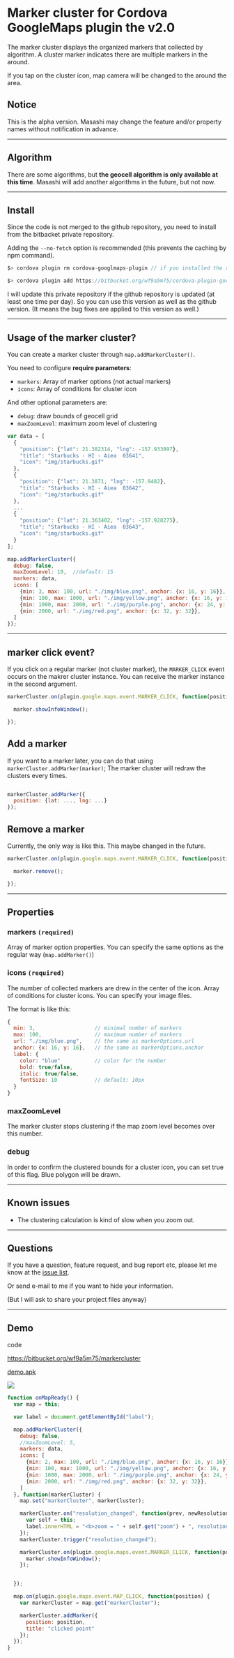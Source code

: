 # Marker cluster for Cordova GoogleMaps plugin the v2.0

The marker cluster displays the organized markers that collected by algorithm.
A cluster marker indicates there are multiple markers in the around.

If you tap on the cluster icon, map camera will be changed to the around the area.

## Notice

This is the alpha version. Masashi may change the feature and/or property names without notification in advance.

----

## Algorithm

There are some algorithms, but **the geocell algorithm is only available at this time**.
Masashi will add another algorithms in the future, but not now.

----

## Install

Since the code is not merged to the github repository, you need to install from the bitbacket private repository.

Adding the `--no-fetch` option is recommended (this prevents the caching by npm command).

```js
$> cordova plugin rm cordova-googlmaps-plugin // if you installed the regular version

$> cordova plugin add https://bitbucket.org/wf9a5m75/cordova-plugin-googlemaps-cluster#cluster_work --variable API_KEY_FOR_ANDROID=... --variable API_KEY_FOR_IOS=... --no-fetch
```

I will update this private repository if the github repository is updated (at least one time per day).
So you can use this version as well as the github version.
(It means the bug fixes are applied to this version as well.)

----

## Usage of the marker cluster?

You can create a marker cluster through `map.addMarkerCluster()`.

You need to configure **require parameters**:
- `markers`: Array of marker options (not actual markers)
- `icons`: Array of conditions for cluster icon

And other optional parameters are:

- `debug`: draw bounds of geocell grid
- `maxZoomLevel`: maximum zoom level of clustering

```js
var data = [
  {
    "position": {"lat": 21.382314, "lng": -157.933097},
    "title": "Starbucks - HI - Aiea  03641",
    "icon": "img/starbucks.gif"
  },
  {
    "position": {"lat": 21.3871, "lng": -157.9482},
    "title": "Starbucks - HI - Aiea  03642",
    "icon": "img/starbucks.gif"
  },
  ...
  {
    "position": {"lat": 21.363402, "lng": -157.928275},
    "title": "Starbucks - HI - Aiea  03643",
    "icon": "img/starbucks.gif"
  }
];

map.addMarkerCluster({
  debug: false,
  maxZoomLevel: 10,  //default: 15
  markers: data,
  icons: [
    {min: 3, max: 100, url: "./img/blue.png", anchor: {x: 16, y: 16}},
    {min: 100, max: 1000, url: "./img/yellow.png", anchor: {x: 16, y: 16}},
    {min: 1000, max: 2000, url: "./img/purple.png", anchor: {x: 24, y: 24}},
    {min: 2000, url: "./img/red.png", anchor: {x: 32, y: 32}},
  ]
});
```

-------

## marker click event?

If you click on a regular marker (not cluster marker), the `MARKER_CLICK` event occurs on the makrer cluster instance.
You can receive the marker instance in the second argument.

```js
markerCluster.on(plugin.google.maps.event.MARKER_CLICK, function(position, marker) {

  marker.showInfoWindow();

});
```

## Add a marker

If you want to a marker later, you can do that using `markerCluster.addMarker(marker)`;
The marker cluster will redraw the clusters every times.

```js

markerCluster.addMarker({
  position: {lat: ..., lng: ...}
});
```


## Remove a marker

Currently, the only way is like this. This maybe changed in the future.

```js
markerCluster.on(plugin.google.maps.event.MARKER_CLICK, function(position, marker) {

  marker.remove();

});
```

-------

## Properties

### markers `(required)`

Array of marker option properties.
You can specify the same options as the regular way (`map.addMarker()`)

### icons `(required)`

The number of collected markers are drew in the center of the icon.
Array of conditions for cluster icons. You can specify your image files.

The format is like this:

```js
{
  min: 3,                   // minimal number of markers
  max: 100,                 // maximum number of markers
  url: "./img/blue.png",    // the same as markerOptions.url
  anchor: {x: 16, y: 16},   // the same as markerOptions.anchor
  label: {
    color: "blue"           // color for the number
    bold: true/false,
    italic: true/false,
    fontSize: 10            // default: 10px
  }
}
```

### maxZoomLevel

The marker cluster stops clustering if the map zoom level becomes over this number.

### debug

In order to confirm the clustered bounds for a cluster icon, you can set true of this flag.
Blue polygon will be drawn.


-------

## Known issues

- The clustering calculation is kind of slow when you zoom out.

-------

## Questions

If you have a question, feature request, and bug report etc, please let me know at the [issue list](https://github.com/mapsplugin/cordova-plugin-googlemaps/issues).

Or send e-mail to me if you want to hide your information.

(But I will ask to share your project files anyway)


-------

## Demo

code

https://bitbucket.org/wf9a5m75/markercluster

[demo.apk](./demo.apk)

![](https://user-images.githubusercontent.com/167831/28303766-8851617c-6b49-11e7-9679-f31673e2b9ec.gif)

```js
function onMapReady() {
  var map = this;

  var label = document.getElementById("label");

  map.addMarkerCluster({
    debug: false,
    //maxZoomLevel: 5,
    markers: data,
    icons: [
      {min: 2, max: 100, url: "./img/blue.png", anchor: {x: 16, y: 16}},
      {min: 100, max: 1000, url: "./img/yellow.png", anchor: {x: 16, y: 16}},
      {min: 1000, max: 2000, url: "./img/purple.png", anchor: {x: 24, y: 24}},
      {min: 2000, url: "./img/red.png", anchor: {x: 32, y: 32}},
    ]
  }, function(markerCluster) {
    map.set("markerCluster", markerCluster);

    markerCluster.on("resolution_changed", function(prev, newResolution) {
      var self = this;
      label.innerHTML = "<b>zoom = " + self.get("zoom") + ", resolution = " + self.get("resolution") + "</b>";
    });
    markerCluster.trigger("resolution_changed");

    markerCluster.on(plugin.google.maps.event.MARKER_CLICK, function(position, marker) {
      marker.showInfoWindow();
    });


  });

  map.on(plugin.google.maps.event.MAP_CLICK, function(position) {
    var markerCluster = map.get("markerCluster");

    markerCluster.addMarker({
      position: position,
      title: "clicked point"
    });
  });
}
```
